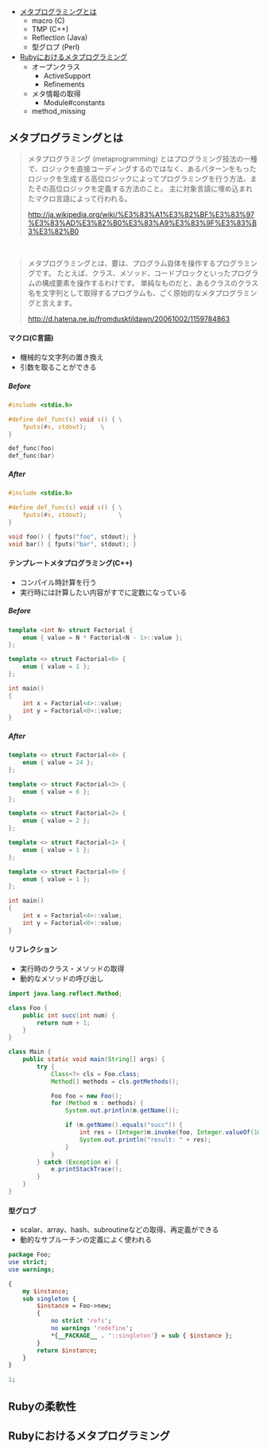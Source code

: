 * [メタプログラミングとは](#メタプログラミングとは)
  * macro (C)
  * TMP (C++)
  * Reflection (Java)
  * 型グロブ (Perl)
* [Rubyにおけるメタプログラミング](#Rubyにおけるメタプログラミング)
  * オープンクラス
    * ActiveSupport
    * Refinements
  * メタ情報の取得
    * Module#constants
  * method_missing


## メタプログラミングとは
> メタプログラミング (metaprogramming) とはプログラミング技法の一種で、ロジックを直接コーディングするのではなく、あるパターンをもったロジックを生成する高位ロジックによってプログラミングを行う方法、またその高位ロジックを定義する方法のこと。
> 主に対象言語に埋め込まれたマクロ言語によって行われる。
>
> http://ja.wikipedia.org/wiki/%E3%83%A1%E3%82%BF%E3%83%97%E3%83%AD%E3%82%B0%E3%83%A9%E3%83%9F%E3%83%B3%E3%82%B0

<br>

> メタプログラミングとは、要は、プログラム自体を操作するプログラミングです。
> たとえば、クラス、メソッド、コードブロックといったプログラムの構成要素を操作するわけです。
> 単純なものだと、あるクラスのクラス名を文字列として取得するプログラムも、ごく原始的なメタプログラミングと言えます。
>
> http://d.hatena.ne.jp/fromdusktildawn/20061002/1159784863

#### マクロ(C言語)
* 機械的な文字列の置き換え
* 引数を取ることができる

##### Before
```c
#include <stdio.h>

#define def_func(s) void s() { \
    fputs(#s, stdout);    \
}

def_func(foo)
def_func(bar)
```

##### After
```c
#include <stdio.h>

#define def_func(s) void s() { \
    fputs(#s, stdout);         \
}

void foo() { fputs("foo", stdout); }
void bar() { fputs("bar", stdout); }
```

#### テンプレートメタプログラミング(C++)
* コンパイル時計算を行う
* 実行時には計算したい内容がすでに定数になっている

##### Before
```cpp
template <int N> struct Factorial {
    enum { value = N * Factorial<N - 1>::value };
};

template <> struct Factorial<0> {
    enum { value = 1 };
};

int main()
{
    int x = Factorial<4>::value;
    int y = Factorial<0>::value;
}
```

##### After
```cpp
template <> struct Factorial<4> {
    enum { value = 24 };
};

template <> struct Factorial<3> {
    enum { value = 6 };
};

template <> struct Factorial<2> {
    enum { value = 2 };
};

template <> struct Factorial<1> {
    enum { value = 1 };
};

template <> struct Factorial<0> {
    enum { value = 1 };
};

int main()
{
    int x = Factorial<4>::value;
    int y = Factorial<0>::value;
}
```

#### リフレクション
* 実行時のクラス・メソッドの取得
* 動的なメソッドの呼び出し

```java
import java.lang.reflect.Method;

class Foo {
    public int succ(int num) {
        return num + 1;
    }
}

class Main {
    public static void main(String[] args) {
        try {
            Class<?> cls = Foo.class;
            Method[] methods = cls.getMethods();

            Foo foo = new Foo();
            for (Method m : methods) {
                System.out.println(m.getName());

                if (m.getName().equals("succ")) {
                    int res = (Integer)m.invoke(foo, Integer.valueOf(10));
                    System.out.println("result: " + res);
                }
            }
        } catch (Exception e) {
            e.printStackTrace();
        }
    }
}
```

#### 型グロブ
* scalar、array、hash、subroutineなどの取得、再定義ができる
* 動的なサブルーチンの定義によく使われる

```perl
package Foo;
use strict;
use warnings;

{
    my $instance;
    sub singleton {
        $instance = Foo->new;
        {
            no strict 'refs';
            no warnings 'redefine';
            *{__PACKAGE__ . '::singleton'} = sub { $instance };
        }
        return $instance;
    }
}

1;
```

## Rubyの柔軟性


## Rubyにおけるメタプログラミング



